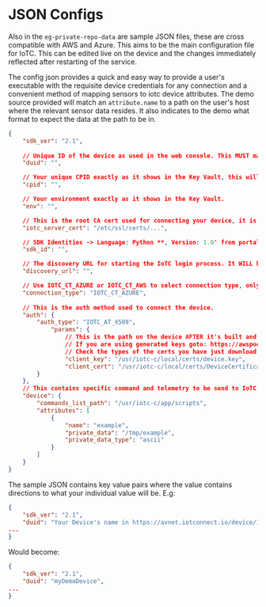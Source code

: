 
# JSON Configs
Also in the `eg-private-repo-data` are sample JSON files, these are cross compatible with AWS and Azure. This aims to be the main configuration file for IoTC. This can be edited live on the device and the changes immediately reflected after restarting of the service.

The config json provides a quick and easy way to provide a user's executable with the requisite device credentials for any connection and a convenient method of mapping sensors to iotc device attributes. The demo source provided will match an `attribute.name` to a path on the user's host where the relevant sensor data resides. It also indicates to the demo what format to expect the data at the path to be in.

```json
{
    "sdk_ver": "2.1",
    
    // Unique ID of the device as used in the web console. This MUST match otherwise the handshake will fail.
    "duid": "",

    // Your unique CPID exactly as it shows in the Key Vault, this will authorize your devices to connect.
    "cpid": "",

    // Your environment exactly as it shows in the Key Vault.
    "env": "",

    // This is the root CA cert used for connecting your device, it is likely to be AWS Root CA 1 or a custom CA you have registered on the web console.
    "iotc_server_cert": "/etc/ssl/certs/...",

    // SDK Identities -> Language: Python **, Version: 1.0' from portal's Key Vault, needed for Python SDK
    "sdk_id": "",

    // The discovery URL for starting the IoTC login process. It WILL be different depending on if you are using AWS or Azure.
    "discovery_url": "",

    // Use IOTC_CT_AZURE or IOTC_CT_AWS to select connection type, only used for the C SDK
    "connection_type": "IOTC_CT_AZURE",
    
    // This is the auth method used to connect the device.
    "auth": {
        "auth_type": "IOTC_AT_X509",
            "params": {
                // This is the path on the device AFTER it's built and running on the device. Ensure that these files exist after building and are valid certs.
                // If you are using generated keys goto: https://awspoc.iotconnect.io/device/1/{THING_NAME_HERE} > Connection Info > Click on the icon with a certificate and download arrow.
                // Check the types of the certs you have just download and ensure they are in the correct format, as well as if their locations are as specified below.
                "client_key": "/usr/iotc-c/local/certs/device.key",
                "client_cert": "/usr/iotc-c/local/certs/DeviceCertificate.pem"
        }
    },
    // This contains specific command and telemetry to be send to IoTC.
    "device": {
        "commands_list_path": "/usr/iotc-c/app/scripts",
        "attributes": [
            {
                "name": "example",
                "private_data": "/tmp/example",
                "private_data_type": "ascii"
            }
        ]
    }
}
```

The sample JSON contains key value pairs where the value contains directions to what your individual value will be. E.g:
```json
{
    "sdk_ver": "2.1",
    "duid": "Your Device's name in https://avnet.iotconnect.io/device/1",
...
}
```
Would become: 
```json
{
    "sdk_ver": "2.1",
    "duid": "myDemoDevice",
...
}
```
